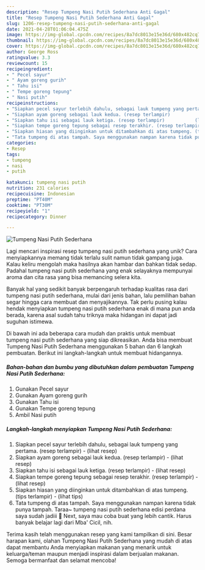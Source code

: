 ```yaml
---
description: "Resep Tumpeng Nasi Putih Sederhana Anti Gagal"
title: "Resep Tumpeng Nasi Putih Sederhana Anti Gagal"
slug: 1206-resep-tumpeng-nasi-putih-sederhana-anti-gagal
date: 2021-04-28T01:06:04.475Z
image: https://img-global.cpcdn.com/recipes/8a7dc8013e15e36d/680x482cq70/tumpeng-nasi-putih-sederhana-foto-resep-utama.jpg
thumbnail: https://img-global.cpcdn.com/recipes/8a7dc8013e15e36d/680x482cq70/tumpeng-nasi-putih-sederhana-foto-resep-utama.jpg
cover: https://img-global.cpcdn.com/recipes/8a7dc8013e15e36d/680x482cq70/tumpeng-nasi-putih-sederhana-foto-resep-utama.jpg
author: George Ross
ratingvalue: 3.3
reviewcount: 15
recipeingredient:
- " Pecel sayur"
- " Ayam goreng gurih"
- " Tahu isi"
- " Tempe goreng tepung"
- " Nasi putih"
recipeinstructions:
- "Siapkan pecel sayur terlebih dahulu, sebagai lauk tumpeng yang pertama. (resep terlampir)           (lihat resep)"
- "Siapkan ayam goreng sebagai lauk kedua. (resep terlampir)           (lihat resep)"
- "Siapkan tahu isi sebagai lauk ketiga. (resep terlampir)           (lihat resep)"
- "Siapkan tempe goreng tepung sebagai resep terakhir. (resep terlampir)           (lihat resep)"
- "Siapkan hiasan yang diinginkan untuk ditambahkan di atas tumpeng. (tips terlampir)           (lihat tips)"
- "Tata tumpeng di atas tampah. Saya menggunakan nampan karena tidak punya tampah. Taraa~ tumpeng nasi putih sederhana edisi perdana saya sudah jadiii 🤭 Next, saya mau coba buat yang lebih cantik. Harus banyak belajar lagi dari Mba&#39; Cicil, nih."
categories:
- Resep
tags:
- tumpeng
- nasi
- putih

katakunci: tumpeng nasi putih 
nutrition: 231 calories
recipecuisine: Indonesian
preptime: "PT40M"
cooktime: "PT30M"
recipeyield: "1"
recipecategory: Dinner

---
```



![Tumpeng Nasi Putih Sederhana](https://img-global.cpcdn.com/recipes/8a7dc8013e15e36d/680x482cq70/tumpeng-nasi-putih-sederhana-foto-resep-utama.jpg)

Lagi mencari inspirasi resep tumpeng nasi putih sederhana yang unik? Cara menyiapkannya memang tidak terlalu sulit namun tidak gampang juga. Kalau keliru mengolah maka hasilnya akan hambar dan bahkan tidak sedap. Padahal tumpeng nasi putih sederhana yang enak selayaknya mempunyai aroma dan cita rasa yang bisa memancing selera kita.



Banyak hal yang sedikit banyak berpengaruh terhadap kualitas rasa dari tumpeng nasi putih sederhana, mulai dari jenis bahan, lalu pemilihan bahan segar hingga cara membuat dan menyajikannya. Tak perlu pusing kalau hendak menyiapkan tumpeng nasi putih sederhana enak di mana pun anda berada, karena asal sudah tahu triknya maka hidangan ini dapat jadi suguhan istimewa.


Di bawah ini ada beberapa cara mudah dan praktis untuk membuat tumpeng nasi putih sederhana yang siap dikreasikan. Anda bisa membuat Tumpeng Nasi Putih Sederhana menggunakan 5 bahan dan 6 langkah pembuatan. Berikut ini langkah-langkah untuk membuat hidangannya.

<!--inarticleads1-->

##### Bahan-bahan dan bumbu yang dibutuhkan dalam pembuatan Tumpeng Nasi Putih Sederhana:

1. Gunakan  Pecel sayur
1. Gunakan  Ayam goreng gurih
1. Gunakan  Tahu isi
1. Gunakan  Tempe goreng tepung
1. Ambil  Nasi putih




<!--inarticleads2-->

##### Langkah-langkah menyiapkan Tumpeng Nasi Putih Sederhana:

1. Siapkan pecel sayur terlebih dahulu, sebagai lauk tumpeng yang pertama. (resep terlampir) -           (lihat resep)
1. Siapkan ayam goreng sebagai lauk kedua. (resep terlampir) -           (lihat resep)
1. Siapkan tahu isi sebagai lauk ketiga. (resep terlampir) -           (lihat resep)
1. Siapkan tempe goreng tepung sebagai resep terakhir. (resep terlampir) -           (lihat resep)
1. Siapkan hiasan yang diinginkan untuk ditambahkan di atas tumpeng. (tips terlampir) -           (lihat tips)
1. Tata tumpeng di atas tampah. Saya menggunakan nampan karena tidak punya tampah. Taraa~ tumpeng nasi putih sederhana edisi perdana saya sudah jadiii 🤭 Next, saya mau coba buat yang lebih cantik. Harus banyak belajar lagi dari Mba&#39; Cicil, nih.




Terima kasih telah menggunakan resep yang kami tampilkan di sini. Besar harapan kami, olahan Tumpeng Nasi Putih Sederhana yang mudah di atas dapat membantu Anda menyiapkan makanan yang menarik untuk keluarga/teman maupun menjadi inspirasi dalam berjualan makanan. Semoga bermanfaat dan selamat mencoba!

